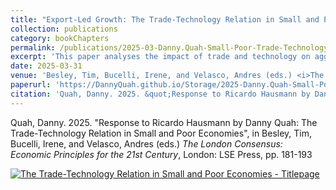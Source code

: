 ```yaml
---
title: "Export-Led Growth: The Trade-Technology Relation in Small and Poor Economies"
collection: publications
category: bookChapters
permalink: /publications/2025-03-Danny.Quah-Small-Poor-Trade-Technology-TLC/
excerpt: 'This paper analyses the impact of trade and technology on aggregate economic performance where poor nations are cheap.  The most successful economies are extraordinarily rich without having to be unusually complex.'
date: 2025-03-31
venue: 'Besley, Tim, Bucelli, Irene, and Velasco, Andres (eds.) <i>The London Consensus:  Economic Principles for the 21st Century</i>'
paperurl: 'https://DannyQuah.github.io/Storage/2025-Danny.Quah-Small-Poor-Trade-Technology-TLC-LSE-Press.pdf'
citation: 'Quah, Danny. 2025. &quot;Response to Ricardo Hausmann by Danny Quah: The Trade-Technology Relation in Small and Poor Economies&quot;, in Besley, Tim, Bucelli, Irene, and Velasco, Andres (eds.) <i>The London Consensus: Economic Principles for the 21st Century</i>.'
---
```

Quah, Danny. 2025.  "Response to Ricardo Hausmann by Danny Quah: The Trade-Technology Relation in Small and Poor Economies", in Besley, Tim, Bucelli, Irene, and Velasco, Andres (eds.) *The London Consensus: Economic Principles for the 21st Century*, London: LSE Press, pp. 181-193 

[<img src="https://DannyQuah.github.io/Storage/2025-Danny.Quah-Small-Poor-Trade-Technology-TLC-LSE-Press-titlepage.png" alt = "The Trade-Technology Relation in Small and Poor Economies - Titlepage"/>](https://DannyQuah.github.io/Storage/2025-Danny.Quah-Small-Poor-Trade-Technology-TLC-LSE-Press.pdf)
